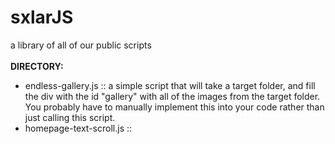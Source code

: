 # sxlarJS
a library of all of our public scripts
<br><br>
<span style="font-size: 14px;"><b>DIRECTORY:</b></span><br>
- endless-gallery.js :: a simple script that will take a target folder, and fill the div with the id "gallery" with all of the images from the target folder. You probably have to manually implement this into your code rather than just calling this script.<br>
- homepage-text-scroll.js ::
